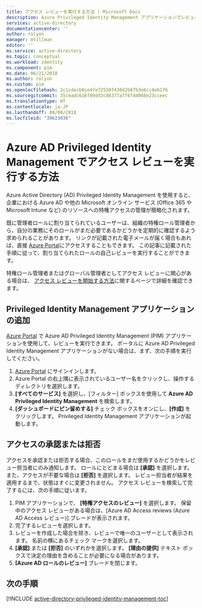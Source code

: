 ```yaml
---
title: アクセス レビューを実行する方法 | Microsoft Docs
description: Azure Privileged Identity Management アプリケーションでレビューを実行する方法について説明します。
services: active-directory
documentationcenter: ''
author: rolyon
manager: mtillman
editor: ''
ms.service: active-directory
ms.topic: conceptual
ms.workload: identity
ms.component: pim
ms.date: 06/21/2018
ms.author: rolyon
ms.custom: pim
ms.openlocfilehash: 2c1cdecb0ce47e72550f430d2b87b3e6cc4eb176
ms.sourcegitcommit: 35ceadc616f09dd3c88377a7f6f4d068e23cceec
ms.translationtype: HT
ms.contentlocale: ja-JP
ms.lasthandoff: 08/08/2018
ms.locfileid: "39623036"
---
```

# <a name="how-to-perform-an-access-review-in-azure-ad-privileged-identity-management"></a>Azure AD Privileged Identity Management でアクセス レビューを実行する方法
Azure Active Directory (AD) Privileged Identity Management を使用すると、企業における Azure AD や他の Microsoft オンライン サービス (Office 365 や Microsoft Intune など) のリソースへの特権アクセスの管理が簡略化されます。  

既に管理者ロールに割り当てられているユーザーは、組織の特権ロール管理者から、自分の業務にそのロールがまだ必要であるかどうかを定期的に確認するよう求められることがあります。 リンクが記載された電子メールが届く場合もあれば、直接 [Azure Portal](https://portal.azure.com)にアクセスすることもできます。 この記事に記載された手順に従って、割り当てられたロールの自己レビューを実行することができます。

特権ロール管理者またはグローバル管理者としてアクセス レビューに関心がある場合は、 [アクセス レビューを開始する方法](pim-how-to-start-security-review.md)に関するページで詳細を確認できます。

## <a name="add-the-privileged-identity-management-application"></a>Privileged Identity Management アプリケーションの追加
[Azure Portal](https://portal.azure.com/) で Azure AD Privileged Identity Management (PIM) アプリケーションを使用して、レビューを実行できます。  ポータルに Azure AD Privileged Identity Management アプリケーションがない場合は、まず、次の手順を実行してください。

1. [Azure Portal](https://portal.azure.com/) にサインインします。
2. Azure Portal の右上隅に表示されているユーザー名をクリックし、操作するディレクトリを選択します。
3. **[すべてのサービス]** を選択し、[フィルター] ボックスを使用して **Azure AD Privileged Identity Management** を検索します。
4. **[ダッシュボードにピン留めする]** チェック ボックスをオンにし、**[作成]** をクリックします。 Privileged Identity Management アプリケーションが起動します。

## <a name="approve-or-deny-access"></a>アクセスの承認または拒否
アクセスを承認または拒否する場合、このロールをまだ使用するかどうかをレビュー担当者にのみ通知します。 ロールにとどまる場合は **[承認]** を選択します。また、アクセスが不要な場合は **[拒否]** を選択します。 レビュー担当者が結果を適用するまで、状態はすぐに変更されません。
アクセス レビューを検索して完了するには、次の手順に従います。

1. PIM アプリケーションで、 **[特権アクセスのレビュー]** を選択します。 保留中のアクセス レビューがある場合は、[Azure AD Access reviews (Azure AD Access レビュー)] ブレードが表示されます。
2. 完了するレビューを選択します。
3. レビューを作成した場合を除き、レビューで唯一のユーザーとして表示されます。 名前の横にあるチェック マークを選択します。
4. **[承認]** または **[拒否]** のいずれかを選択します。 **[理由の提供]** テキスト ボックスで決定の理由を含めることが必要になる場合があります。  
5. **[Azure AD ロールのレビュー]** ブレードを閉じます。

<!--Every topic should have next steps and links to the next logical set of content to keep the customer engaged-->
## <a name="next-steps"></a>次の手順
[!INCLUDE [active-directory-privileged-identity-management-toc](../../../includes/active-directory-privileged-identity-management-toc.md)]
